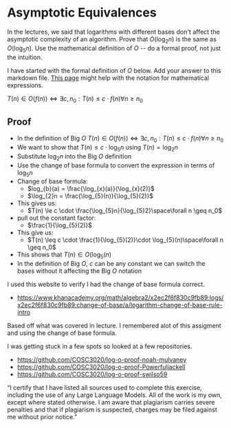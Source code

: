 # Asymptotic Equivalences

In the lectures, we said that logarithms with different bases don't affect the
asymptotic complexity of an algorithm. Prove that $O(\log_{2} n)$ is the same as
$O(\log_{5} n)$. Use the mathematical definition of $O$ -- do a formal proof,
not just the intuition.

I have started with the formal definition of $O$ below. Add your answer to this
markdown file. [This
page](https://docs.github.com/en/get-started/writing-on-github/working-with-advanced-formatting/writing-mathematical-expressions)
might help with the notation for mathematical expressions.

$T(n) \in O(f(n)) \iff \exists c, n_0: T(n) \leq c \cdot f(n) \forall n \geq n_0$

## Proof
- In the definition of Big $O$ $T(n) \in O(f(n)) \iff \exists c, n_0: T(n) \leq c \cdot f(n) \forall n \geq n_0$
- We want to show that $T(n) \le c \cdot \log_{5}n$ using $T(n) = \log_{2}n$
- Substitute $\log_{2}n$ into the Big $O$ definition
- Use the change of base formula to convert the expression in terms of $\log_{5}n$
- Change of base formula:
  - $log_{b}(a) = \frac{\log_{x}(a)}{\log_{x}(2)}$
  - $\log_{2}n = \frac{\log_{5}(n)}{\log_{5}(2)}$
- This gives us:
  - $T(n) \le c \cdot \frac{\log_{5}n}{\log_{5}2}\space\forall n \geq n_0$
- pull out the constant factor:
  - $\frac{1}{\log_{5}(2)}$
- This give us:
  - $T(n) \leq c \cdot \frac{1}{\log_{5}(2)}\cdot \log_{5}(n)\space\forall n \geq n_0$
- This shows that $T(n) \in O(\log_{5}(n)$
- In the definition of Big $O$, $c$ can be any constant we can switch the bases without it affecting the Big $O$ notation


I used this website to verify I had the change of base formula correct. 
- https://www.khanacademy.org/math/algebra2/x2ec2f6f830c9fb89:logs/x2ec2f6f830c9fb89:change-of-base/a/logarithm-change-of-base-rule-intro

Based off what was covered in lecture. I remembered alot of this assigment and using the change of base formula. 

I was getting stuck in a few spots so looked at a few repositories.
- https://github.com/COSC3020/log-o-proof-noah-mulvaney
- https://github.com/COSC3020/log-o-proof-Powerfuljackell
- https://github.com/COSC3020/log-o-proof-swilso59

“I certify that I have listed all sources used to complete this exercise, including the use
of any Large Language Models. All of the work is my own, except where stated
otherwise. I am aware that plagiarism carries severe penalties and that if plagiarism is
suspected, charges may be filed against me without prior notice.”

